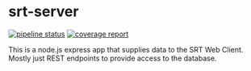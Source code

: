 # srt-server

[![pipeline status](https://gitlab.tcg.com/acrowley/srt-server/badges/master/pipeline.svg)](https://gitlab.tcg.com/acrowley/srt-server/commits/master) 
[![coverage report](https://gitlab.tcg.com/acrowley/srt-server/badges/master/coverage.svg)](https://gitlab.tcg.com/acrowley/srt-server/commits/master)

This is a node.js express app that supplies data to the SRT Web Client. Mostly just REST endpoints to 
provide access to the database.